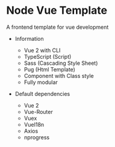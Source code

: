 # Node Vue Template

A frontend template for vue development 

* Information
    * Vue 2 with CLI
    * TypeScript (Script)
    * Sass (Cascading Style Sheet)
    * Pug (Html Template)
    * Component with Class style
    * Fully modular

* Default dependencies
    * Vue 2
    * Vue-Router
    * Vuex
    * VueI18n
    * Axios
    * nprogress
